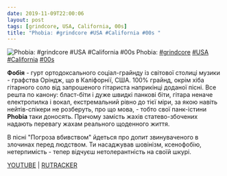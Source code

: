 ```yaml
---
date: 2019-11-09T22:00:06
layout: post
tags: [grindcore, USA, California, 00s]
title: "Phobia: #grindcore #USA #California #00s "
---
```

![Phobia: #grindcore #USA #California #00s ](https://i.ytimg.com/vi/waj8s4HWXxI/hqdefault.jpg?sqp=-oaymwEWCKgBEF5IWvKriqkDCQgBFQAAiEIYAQ==&amp;rs=AOn4CLDbmkxgEpUSQjtGBKDuUBRgWuab3w&amp;days_since_epoch=18582)
Phobia: [#grindcore](/tags/#grindcore) [#USA](/tags/#USA) [#California](/tags/#California) [#00s](/tags/#00s) 

**Фобія** - гурт ортодоксального соціал-грайнду із світової столиці музики - графства Оріндж, що в Каліфорнії, США. 100% грайнд, окрім хіба гітарного соло від запрошеного гітариста наприкінці доданої пісні. Все решта по канону: бласт-біти і дуже швидкі панкові біти, гітара неначе електропилка і вокал, екстремальний рівно до тієї міри, за якою навіть нейтів-спікери не розберуть, про що мова, - тобто свої панк-істини **Phobia** таки доносять. Причому замість жахів статево-збочених надають перевагу жахам реального щоденного життя.

В пісні &quot;Погроза вбивством&quot; йдеться про допит звинуваченого в злочинах перед людством. Ти насаджував шовінізм, ксенофобію, нетерпимість - тепер відчуєш нетолерантність на своїй шкурі.

[YOUTUBE](https://www.youtube.com/playlist?list=PLAE35F0DC0573314A) | [RUTRACKER](https://rutracker.org/forum/viewtopic.php?t=3209212)